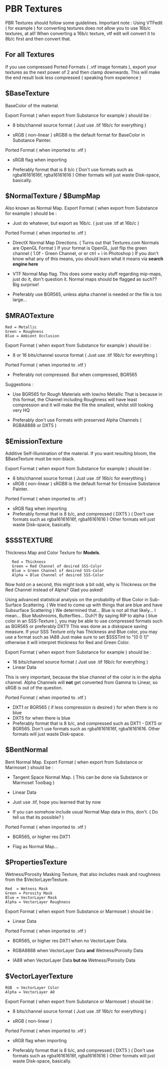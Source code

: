 # PBR Textures

 PBR Textures should follow some guidelines.
 Important note :
 Using VTFedit ( for example ) for converting textures does not allow you to use 16b/c textures, at all!
 When converting a 16b/c texture, vtf edit will convert it to 8b/c first and then convert that.

## For all Textures

 If you use compressed Ported Formats ( .vtf image formats ),
 export your textures as the next power of 2 and then clamp downwards.
 This will make the end result look less compressed ( speaking from experience )

## $BaseTexture

 BaseColor of the material.

 Export Format ( when export from Substance for example ) should be :

- 8 bits/channel source format ( Just use .tif 16b/c for everything )

- sRGB ( non-linear )
 sRGB8 is the default format for BaseColor in Substance Painter.

 Ported Format ( when imported to .vtf )

- sRGB flag when importing

- Preferably format that is 8 b/c
 ( Don't use formats such as rgba16161616f, rgba16161616 )
 Other formats will just waste Disk-space, basically.

## $NormalTexture / $BumpMap

 Also known as Normal Map.
 Export Format ( when export from Substance for example ) should be :

- Just do whatever, but export as 16b/c. ( just use .tif at 16b/c )

 Ported Format ( when imported to .vtf )

- DirectX Normal Map Directions.
 ( Turns out that Textures.com Normals are OpenGL Format  )
 If your format is OpenGL, just flip the green channel ( 1.0f - Green Channel, or er ctrl + i in Photoshop )
 If you don't know what any of this means, you should learn what it means via **search engine here**
  
- VTF Normal Map flag.
 This does some wacky stuff regarding mip-maps, just do it, don't question it.
 Normal maps should be flagged as such?? Big surprise!

- Preferably use BGR565, unless alpha channel is needed or the file is too large...

## $MRAOTexture

 ```
Red = Metallic
Green = Roughness
Blue = Ambient Occlusion
```

Export Format ( when export from Substance for example ) should be :

- 8 or 16 bits/channel source format ( Just use .tif 16b/c for everything )

Ported Format ( when imported to .vtf )

- Preferably not compressed. But when compressed, BGR565

 Suggestions :

- Use BGR565 for Rough Materials with low/no Metallic  That is because
   in this format, the Channel including Roughness will have least
   compression and it will make the file the smallest, whilst still
   looking very HQ

- Preferably don't use Formats with preserved Alpha Channels ( RGBA8888 or DXT5 )

## $EmissionTexture

Additive Self-Illumination of the material.
If you want resulting bloom, the $BaseTexture must be non-black.

Export Format ( when export from Substance for example ) should be :

- 8 bits/channel source format ( Just use .tif 16b/c for everything )
- sRGB ( non-linear )
 sRGB8 is the default format for Emissive Substance Painter.

Ported Format ( when imported to .vtf )

- sRGB flag when importing
- Preferably format that is 8 b/c, and compressed ( DXT5 )
 ( Don't use formats such as rgba16161616f, rgba16161616 )
 Other formats will just waste Disk-space, basically.

## $SSSTEXTURE

Thickness Map and Color Texture for **Models**.

```
   Red = Thickness
   Green = Red Channel of desired SSS-Color
   Blue = Green Channel of desired SSS-Color
   Alpha = Blue Channel of desired SSS-Color
```

 Now hold on a second, this might look a bit odd, why is Thickness on the Red Channel instead of Alpha?
 Glad you asked!

 Using advanced statistical analysis on the probability of Blue Color in Sub-Surface Scattering.
 ( We tried to come up with things that are blue and have Subsurface Scattering )
 We determined that... Blue is not all that likely... I mean... Blue Mushrooms, Butterflies... Duh?!
 By saying RIP to alpha ( blue color in an SSS-Texture ),
 you may be able to use compressed formats such as BGR565 or preferably DXT1!
 This was done as a diskspace saving measure.
 If your SSS Texture only has Thickness and Blue color, you may use a format such as IA88
 Just make sure to set $SSSTint to "[0 0 1]" otherwise it will interpret thickness for Red and Green Color.

 Export Format ( when export from Substance for example ) should be :

- 16 bits/channel source format ( Just use .tif 16b/c for everything )
- Linear Data

 This is very important, because the blue channel of the color is in the alpha channel.
 Alpha Channels will **not** get converted from Gamma to Linear, so sRGB is out of the question.

 Ported Format ( when imported to .vtf )

- DXT1 or BGR565 ( if less compression is desired ) for when there is no blue
- DXT5 for when there is blue
- Preferably format that is 8 b/c, and compressed such as DXT1 - DXT5 or BGR565. Don't use formats such as rgba16161616f, rgba16161616. Other formats will just waste Disk-space.

## $BentNormal

 Bent Normal Map.
 Export Format ( when export from Substance or Marmoset ) should be :

- Tangent Space Normal Map. ( This can be done via Substance or Marmoset Toolbag )

- Linear Data

- Just use .tif, hope you learned that by now

- If you can somehow include usual Normal Map data in this, don't. ( Do tell us that its possible? )

 Ported Format ( when imported to .vtf )

- BGR565, or higher res DXT1

- Flag as Normal Map...

## $PropertiesTexture

 Wetness/Porosity Masking Texture, that also includes mask and roughness from the $VectorLayerTexture.

    Red  = Wetness Mask
    Green = Porosity Mask
    Blue = VectorLayer Mask
    Alpha = VectorLayer Roughness

 Export Format ( when export from Substance or Marmoset ) should be :

- Linear Data

 Ported Format ( when imported to .vtf )

- BGR565, or higher res DXT1 when no VectorLayer Data.

- RGBA8888 when VectorLayer Data **and** Wetness/Porosity Data

- IA88 when VectorLayer Data **but no** Wetness/Porosity Data

## $VectorLayerTexture

    RGB  = VectorLayer Color
    Alpha = VectorLayer AO

 Export Format ( when export from Substance or Marmoset ) should be :

- 8 bits/channel source format ( Just use .tif 16b/c for everything )

- sRGB ( non-linear )

 Ported Format ( when imported to .vtf )

- sRGB flag when importing

- Preferably format that is 8 b/c, and compressed ( DXT5 )
 ( Don't use formats such as rgba16161616f, rgba16161616 )
 Other formats will just waste Disk-space, basically.
